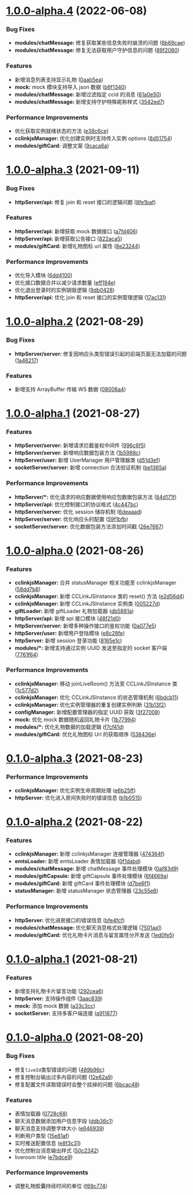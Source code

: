 # [1.0.0-alpha.4](https://github.com/hhui64/livekun-server/compare/v1.0.0-alpha.3...v1.0.0-alpha.4) (2022-06-08)


### Bug Fixes

* **modules/chatMessage:** 修复获取某些信息失败时崩溃的问题 ([6b69cae](https://github.com/hhui64/livekun-server/commit/6b69cae4191dbb6d67777cea12aa8a3bba0dc74d))
* **modules/chatMessage:** 修复无法获取用户守护信息的问题 ([89f2080](https://github.com/hhui64/livekun-server/commit/89f2080ff96af35e846de120b59625fc385192cd))


### Features

* 新增消息列表支持显示礼物 ([0aab5ea](https://github.com/hhui64/livekun-server/commit/0aab5ea4dbe3d841f1b21028848be54a6c7c0278))
* **mock:** mock 模块支持导入 json 数据 ([b6f1340](https://github.com/hhui64/livekun-server/commit/b6f134070153f8dcf6377e71d81a7b9b41ccfda7))
* **modules/chatMessage:** 新增过滤指定 ccid 的消息 ([61a0e50](https://github.com/hhui64/livekun-server/commit/61a0e50bff6fa2238cfdb8cd750b711ff4e806d6))
* **modules/chatMessage:** 新增支持守护特殊昵称样式 ([3542ed7](https://github.com/hhui64/livekun-server/commit/3542ed7c659c8546249b352afbc62b2138788fe5))


### Performance Improvements

* 优化获取实例就绪状态的方法 ([e38c6ce](https://github.com/hhui64/livekun-server/commit/e38c6ce07f41cdd01bf9ff9d749c2342adc076d3))
* **cclinkjsManager:** 优化创建实例时支持传入实例 options ([8d51754](https://github.com/hhui64/livekun-server/commit/8d51754366da1a1af4a88a0d9fd773018a6c8f59))
* **modules/giftCard:** 调整文案 ([9caca6a](https://github.com/hhui64/livekun-server/commit/9caca6abd20b27bc8995f1d300fd84c9ce92cefa))



# [1.0.0-alpha.3](https://github.com/hhui64/livekun-server/compare/v1.0.0-alpha.2...v1.0.0-alpha.3) (2021-09-11)


### Bug Fixes

* **httpServer/api:** 修复 join 和 reset 接口的逻辑问题 ([8fe1baf](https://github.com/hhui64/livekun-server/commit/8fe1baf638a56a353bfc8e7d7518c45abb7aead6))


### Features

* **httpServer/api:** 新增获取 mock 数据接口 ([a7fd406](https://github.com/hhui64/livekun-server/commit/a7fd406f292528615cd6ab6c8ff9da8450d1bb57))
* **httpServer/api:** 新增获取公告接口 ([822aca5](https://github.com/hhui64/livekun-server/commit/822aca566c2890db44dc28ec51b6c73a890c7f66))
* **modules/giftCard:** 新增礼物图标 url 属性 ([8e23244](https://github.com/hhui64/livekun-server/commit/8e23244f34f15c7626d086fa1967724ac82f4583))


### Performance Improvements

* 优化导入模块 ([6dd4100](https://github.com/hhui64/livekun-server/commit/6dd410072369b4ca72e72965e524e013702532f8))
* 优化接口数据合并以减少请求数量 ([eff194e](https://github.com/hhui64/livekun-server/commit/eff194ee3b887b0ce866c0112b974fa2cb976b9d))
* 优化退出登录时的实例销毁逻辑 ([9db0428](https://github.com/hhui64/livekun-server/commit/9db0428017d6dad91ca65bd3ec76b2abf31e4742))
* **httpServer/api:** 优化 join 和 reset 接口的实例管理逻辑 ([17ac131](https://github.com/hhui64/livekun-server/commit/17ac131065d7b5251f4d5ece1e78ce6942a45175))



# [1.0.0-alpha.2](https://github.com/hhui64/livekun-server/compare/v1.0.0-alpha.1...v1.0.0-alpha.2) (2021-08-29)


### Bug Fixes

* **httpServer/server:** 修复因响应头类型错误引起的前端页面无法加载的问题 ([1a46217](https://github.com/hhui64/livekun-server/commit/1a4621769fc05b3a805841ba0135ecb6c34f0424))


### Features

* 新增支持 ArrayBuffer 传输 WS 数据 ([08006a4](https://github.com/hhui64/livekun-server/commit/08006a41335bccc4a17179230a42c365c8423c82))



# [1.0.0-alpha.1](https://github.com/hhui64/livekun-server/compare/v1.0.0-alpha.0...v1.0.0-alpha.1) (2021-08-27)


### Features

* **httpServer/server:** 新增请求拦截鉴权中间件 ([996c6f5](https://github.com/hhui64/livekun-server/commit/996c6f56d20aa4f4d5a85c6ad6fb1297fc91d10a))
* **httpServer/server:** 新增响应数据包装方法 ([1b5988c](https://github.com/hhui64/livekun-server/commit/1b5988c0b4a3805a7c2645a1fda9feb6250dda62))
* **httpServer/user:** 新增 UserManager 用户管理器类 ([d51d3ef](https://github.com/hhui64/livekun-server/commit/d51d3efe8fc288ce15a4a35d9ad9410d88507a9e))
* **socketServer/server:** 新增 connection 合法验证机制 ([be1365a](https://github.com/hhui64/livekun-server/commit/be1365a723a952a9d6684b25f4c8a2ba9a5a583c))


### Performance Improvements

* **httpServer/*:** 优化请求的响应数据使用响应包数据包装方法 ([84d171f](https://github.com/hhui64/livekun-server/commit/84d171fe54c57b279c2157361ff391d1f6764d59))
* **httpServer/api:** 优化控制接口的协议格式 ([4c447bc](https://github.com/hhui64/livekun-server/commit/4c447bcc42766e4021d563f78a00af650943e521))
* **httpServer/server:** 优化 session 储存机制 ([6deaaad](https://github.com/hhui64/livekun-server/commit/6deaaad4f85d6a196ac3cea5c144143e83cd0b37))
* **httpServer/server:** 优化响应头的配置 ([59f1bfb](https://github.com/hhui64/livekun-server/commit/59f1bfb99338699b71c06536396b87559df61ec2))
* **socketServer/server:** 优化数据包装方法添加时间戳 ([26e7667](https://github.com/hhui64/livekun-server/commit/26e76672d141076ba11b18a6f5764c331a2c2f99))



# [1.0.0-alpha.0](https://github.com/hhui64/livekun-server/compare/v0.1.0-alpha.3...v1.0.0-alpha.0) (2021-08-26)


### Features

* **cclinkjsManager:** 合并 statusManager 相关功能至 cclinkjsManager ([58dd7b8](https://github.com/hhui64/livekun-server/commit/58dd7b88f61cb1c555a4fa365868a2f5513c4235))
* **cclinkjsManager:** 新增 CCLinkJSInstance 类的 reset() 方法 ([e2d56d4](https://github.com/hhui64/livekun-server/commit/e2d56d407a3a8c7a900031db951037738461b1d7))
* **cclinkjsManager:** 新增 CCLinkJSInstance 实例类 ([005227d](https://github.com/hhui64/livekun-server/commit/005227d73e24bef640a5f1fa7b47bedcd74c506b))
* **giftLoader:** 新增 giftLoader 礼物加载器 ([db5881a](https://github.com/hhui64/livekun-server/commit/db5881a2daefbe0f69d9a5a3a68be9e27bda8ac1))
* **httpServer/api:** 新增 api 接口模块 ([48f21d0](https://github.com/hhui64/livekun-server/commit/48f21d07f795e56b3be4814a9a3acf286bdeabf8))
* **httpServer/server:** 新增多种操作接口的鉴权功能 ([0a077e5](https://github.com/hhui64/livekun-server/commit/0a077e563b62e6eb0df326f948dc56ca10b06d1c))
* **httpServer/user:** 新增用户登陆模块 ([e8c28fe](https://github.com/hhui64/livekun-server/commit/e8c28feb56fcebbed22442889f916c65d94b184d))
* **httpServer:** 新增 session 登录功能 ([8165e1c](https://github.com/hhui64/livekun-server/commit/8165e1c408e6c60556b372c348aeee15934076d7))
* **modules/*:** 新增支持通过实例 UUID 发送至指定的 socket 客户端 ([7761f64](https://github.com/hhui64/livekun-server/commit/7761f64db70860a2577d302de89849cfdde61460))


### Performance Improvements

* **cclinkjsManager:** 移动 joinLiveRoom() 方法至 CCLinkJSInstance 类 ([1c577d2](https://github.com/hhui64/livekun-server/commit/1c577d2be4cc23aa79809fc9e346cf1e8bdc323d))
* **cclinkjsManager:** 优化 CCLinkJSInstance 的状态管理机制 ([6bdcb11](https://github.com/hhui64/livekun-server/commit/6bdcb110449fe251386da911d9466444a8ce8a90))
* **cclinkjsManager:** 优化实例管理器的重复创建实例判断 ([31b13f2](https://github.com/hhui64/livekun-server/commit/31b13f2a7271b6d0fd573a03abf4b6f561def6c4))
* **configManager:** 新增配置管理器的指定 UUID 获取 ([3f27008](https://github.com/hhui64/livekun-server/commit/3f27008d580a0de97eee9bf90bc89fe93a90b06d))
* **mock:** 优化 mock 数据随机返回礼物卡片 ([1b77994](https://github.com/hhui64/livekun-server/commit/1b77994523d570d4ac1459caee932d8f6ef1ccb9))
* **modules/*:** 优化礼物数据的加载逻辑 ([f7cf41d](https://github.com/hhui64/livekun-server/commit/f7cf41dbde2c4832a24a3dd0ab99d490af41c62f))
* **modules/giftCard:** 优化礼物图标 Url 的获取顺序 ([538436e](https://github.com/hhui64/livekun-server/commit/538436e266ca59fd6258ee643064d3ec963edc0c))



# [0.1.0-alpha.3](https://github.com/hhui64/livekun-server/compare/v0.1.0-alpha.2...v0.1.0-alpha.3) (2021-08-23)


### Performance Improvements

* **cclinkjsManager:** 优化实例生命周期处理 ([e6b25ff](https://github.com/hhui64/livekun-server/commit/e6b25ff575427a58295bf03a432e1966a1fe4955))
* **httpServer:** 优化进入房间失败时的错误信息 ([b1b0515](https://github.com/hhui64/livekun-server/commit/b1b05152d24ef1e442db613616e808880dd59dba))



# [0.1.0-alpha.2](https://github.com/hhui64/livekun-server/compare/v0.1.0-alpha.1...v0.1.0-alpha.2) (2021-08-22)


### Features

* **cclinkjsManager:** 新增 cclinkjsManager 连接管理器 ([474364f](https://github.com/hhui64/livekun-server/commit/474364fb1357cdcfdd97af454ccc7118f2f14f82))
* **emtsLoader:** 新增 emtsLoader 表情加载器 ([0f1dabd](https://github.com/hhui64/livekun-server/commit/0f1dabdfbbaa52822c1d12b4b882902af809ec23))
* **modules/chatMessage:** 新增 chatMessage 事件处理模块 ([0af83d9](https://github.com/hhui64/livekun-server/commit/0af83d920680ad46152ae892fb14703b45f484c4))
* **modules/giftCapsule:** 新增 giftCapsule 事件处理模块 ([6f4669a](https://github.com/hhui64/livekun-server/commit/6f4669aead85224c4becde324f42fcf2120ca046))
* **modules/giftCard:** 新增 giftCard 事件处理模块 ([d7be6f1](https://github.com/hhui64/livekun-server/commit/d7be6f1dcfcb08d1d74de9943f64182ab7be3957))
* **statusManager:** 新增 statusManager 状态管理器 ([23c55e8](https://github.com/hhui64/livekun-server/commit/23c55e87683a33034fbd5e9cda9f3db8d8b7753c))


### Performance Improvements

* **httpServer:** 优化进房接口的错误信息 ([bfe4fcf](https://github.com/hhui64/livekun-server/commit/bfe4fcf53591facde071f548c7c5480ba784082c))
* **modules/chatMessage:** 优化聊天消息格式处理逻辑 ([7501aa1](https://github.com/hhui64/livekun-server/commit/7501aa1e5e98d3642969d561e1033be08edf4d9f))
* **modules/giftCard:** 优化礼物卡片消息与留言属性分开发送 ([1ed0fe5](https://github.com/hhui64/livekun-server/commit/1ed0fe5fb003e5fc8ba7650d203c63188c66433e))



# [0.1.0-alpha.1](https://github.com/hhui64/livekun-server/compare/v0.1.0-alpha.0...v0.1.0-alpha.1) (2021-08-21)


### Features

* 新增支持礼物卡片留言功能 ([292cea6](https://github.com/hhui64/livekun-server/commit/292cea6de30d99673a9e14f502b8535aac913983))
* **httpServer:** 支持操作组件 ([3aac839](https://github.com/hhui64/livekun-server/commit/3aac839121ba456176e36f27719024774f68b93a))
* **mock:** 添加 mock 数据 ([a33c3cc](https://github.com/hhui64/livekun-server/commit/a33c3ccbc350a9e53be28df22931823592ed0a79))
* **socketServer:** 支持多客户端连接 ([a911877](https://github.com/hhui64/livekun-server/commit/a9118771e7b81059717ea38270f77066bc693fa2))



# [0.1.0-alpha.0](https://github.com/hhui64/livekun-server/compare/e7bdce9ca23a97009b03b81ee7297952cb264866...v0.1.0-alpha.0) (2021-08-20)


### Bug Fixes

* 修复`liveId`类型错误的问题 ([489b96c](https://github.com/hhui64/livekun-server/commit/489b96cccdc9ace5f6c67545b1f7998456fcf432))
* 修复控制台输出过多内容的问题 ([12e62a9](https://github.com/hhui64/livekun-server/commit/12e62a9f06f1e929c96159fd36412b82549a99b5))
* 修复配置文件读取错误时会整个挂掉的问题 ([6bcac48](https://github.com/hhui64/livekun-server/commit/6bcac4858272d93dfb3d6f51295740dac180b751))


### Features

* 表情加载器 ([0728c68](https://github.com/hhui64/livekun-server/commit/0728c688d50cb8bc497f94398739124dfeccbe1f))
* 聊天消息数据添加用户信息字段 ([ddb36c1](https://github.com/hhui64/livekun-server/commit/ddb36c1a65e76b9ac2835b8acd910558d472f4ce))
* 聊天消息支持调整字体大小 ([e646939](https://github.com/hhui64/livekun-server/commit/e6469395117c1b5ec7b13adaa327777c14ee1cb7))
* 判断用户类型 ([15e81af](https://github.com/hhui64/livekun-server/commit/15e81af472a3fca3eaa80a137d88f54888b8580d))
* 实时推送配置信息 ([e8f3c31](https://github.com/hhui64/livekun-server/commit/e8f3c31338ca93e5ecb132967a77b9db9bb3456b))
* 优化控制台消息输出样式 ([50c2342](https://github.com/hhui64/livekun-server/commit/50c2342eaac4aaaca19ab7225b507c9c02bc28f1))
* liveroom title ([e7bdce9](https://github.com/hhui64/livekun-server/commit/e7bdce9ca23a97009b03b81ee7297952cb264866))


### Performance Improvements

* 调整礼物胶囊持续时间的单位 ([f69c774](https://github.com/hhui64/livekun-server/commit/f69c7748bbefd14270250de2477acb107496e740))



